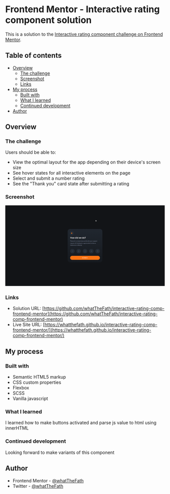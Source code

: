 # Frontend Mentor - Interactive rating component solution

This is a solution to the [Interactive rating component challenge on Frontend Mentor](https://www.frontendmentor.io/challenges/interactive-rating-component-koxpeBUmI).

## Table of contents

- [Overview](#overview)
  - [The challenge](#the-challenge)
  - [Screenshot](#screenshot)
  - [Links](#links)
- [My process](#my-process)
  - [Built with](#built-with)
  - [What I learned](#what-i-learned)
  - [Continued development](#continued-development)
- [Author](#author)

## Overview

### The challenge

Users should be able to:

- View the optimal layout for the app depending on their device's screen size
- See hover states for all interactive elements on the page
- Select and submit a number rating
- See the "Thank you" card state after submitting a rating

### Screenshot

![](./screenshot/screenshot.png)

### Links

- Solution URL: [https://github.com/whatTheFath/interactive-rating-comp-frontend-mentor](https://github.com/whatTheFath/interactive-rating-comp-frontend-mentor)
- Live Site URL: [https://whatthefath.github.io/interactive-rating-comp-frontend-mentor/](https://whatthefath.github.io/interactive-rating-comp-frontend-mentor/)

## My process

### Built with

- Semantic HTML5 markup
- CSS custom properties
- Flexbox
- SCSS
- Vanilla javascript

### What I learned

I learned how to make buttons activated and parse js value to html using innerHTML

### Continued development

Looking forward to make variants of this component

## Author

- Frontend Mentor - [@whatTheFath](https://www.frontendmentor.io/profile/whatTheFath)
- Twitter - [@whatTheFath](https://www.twitter.com/whatTheFath)

